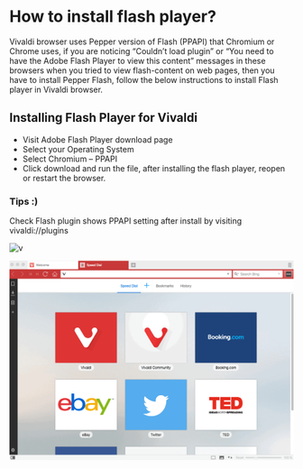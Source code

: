 How to install flash player?
============================

Vivaldi browser uses Pepper version of Flash (PPAPI) that Chromium or Chrome uses, if you are noticing “Couldn’t load plugin” or “You need to have the Adobe Flash Player to view this content” messages in these browsers when you tried to view flash-content on web pages, then you have to install Pepper Flash, follow the below instructions to install Flash player in Vivaldi browser.

Installing Flash Player for Vivaldi
-----------------------------------

 * Visit Adobe Flash Player download page
 * Select your Operating System
 * Select Chromium – PPAPI
 * Click download and run the file, after installing the flash player, reopen or restart the browser.

### Tips :)

Check Flash plugin shows PPAPI setting after install by visiting vivaldi://plugins

![v](..raw/master/images/flash.gif)

![v](https://raw.githubusercontent.com/greench/vw-demo/master/images/flash.gif)

